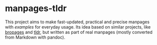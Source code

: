 manpages-tldr
=============

This project aims to make fast-updated, practical and precise manpages with
*examples* for everyday usage. Its idea based on similar projects, like
[bropages](http://bropages.org/) and [tldr](https://github.com/rprieto/tldr),
but written as part of real manpages (mostly converted from Markdown with
pandoc).
